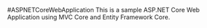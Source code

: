 #ASPNETCoreWebApplication
This is a sample ASP.NET Core Web Application using MVC Core and Entity Framework Core.
